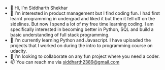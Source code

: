 - 👋 Hi, I’m Siddharth Shekhar
- 👀 I’m interested in product management but I find coding fun. I had first learnt programming in undergrad and liked it but then it fell off on the sidelines. 
But now I spend a lot of my free time learning coding. I am specifically interested in becoming better in Python, SQL and build a basic understanding of full stack programming. 
- 🌱 I’m currently learning Python and Javascript. I have uploaded the projects that I worked on during the intro to programming course on udacity. 
- 💞️ I’m looking to collaborate on any fun project where you need a coder. 
- 📫 You can reach me via siddharth2389@gmail.com 

<!---
siddharth2389/siddharth2389 is a ✨ special ✨ repository because its `README.md` (this file) appears on your GitHub profile.
You can click the Preview link to take a look at your changes.
--->

